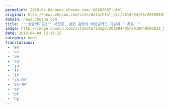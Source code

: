 ```yaml
---
permalink: 2018-04-04-news.chosun.com--86582697.html
original: http://news.chosun.com/site/data/html_dir/2018/04/05/2018040500023.html
domain: news.chosun.com
title: '''싱글와이프2'' 서진호, 남편 김형석 비상금카드 과감히 ''폭로'''
image: http://image.chosun.com/sitedata/image/201804/05/2018040500022_0.jpg
date: 2018-04-04 15:16:25
category: news
translations: 
 - 'en'
 - 'es'
 - 'de'
 - 'ru'
 - 'ja'
 - 'fr'
 - 'it'
 - 'zh-CN'
 - 'zh-TW'
 - 'ar'
 - 'pt'
 - 'hy'
---
```



